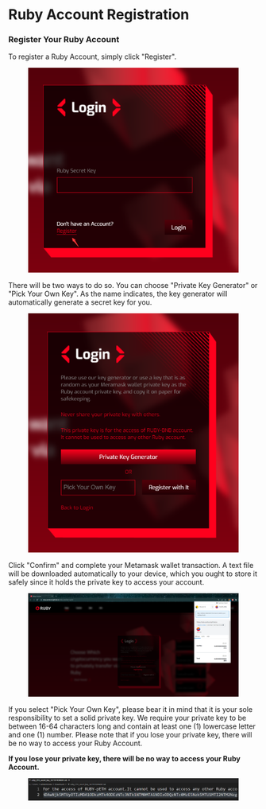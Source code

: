 # Ruby Account Registration

### Register Your Ruby Account <a href="#register-your-ruby-account" id="register-your-ruby-account"></a>

To register a Ruby Account, simply click "Register".

<figure><img src="../.gitbook/assets/image (2) (1).png" alt=""><figcaption></figcaption></figure>

There will be two ways to do so. You can choose "Private Key Generator" or "Pick Your Own Key". As the name indicates, the key generator will automatically generate a secret key for you.

<figure><img src="../.gitbook/assets/image (10).png" alt=""><figcaption></figcaption></figure>

Click "Confirm" and complete your Metamask wallet transaction. A text file will be downloaded automatically to your device, which you ought to store it safely since it holds the private key to access your account.

<figure><img src="../.gitbook/assets/image (1).png" alt=""><figcaption></figcaption></figure>

If you select "Pick Your Own Key", please bear it in mind that it is your sole responsibility to set a solid private key. We require your private key to be between 16-64 characters long and contain at least one (1) lowercase letter and one (1) number. Please note that if you lose your private key, there will be no way to access your Ruby Account.

**If you lose your private key, there will be no way to access your Ruby Account.**

<figure><img src="../.gitbook/assets/image (4) (2).png" alt=""><figcaption></figcaption></figure>
